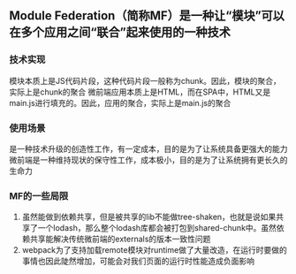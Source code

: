 ## Module Federation（简称MF）是一种让“模块”可以在多个应用之间“联合”起来使用的一种技术
### 技术实现
模块本质上是JS代码片段，这种代码片段一般称为chunk。因此，模块的聚合，实际上是chunk的聚合
微前端应用本质上是HTML，而在SPA中，HTML又是main.js进行填充的。因此，应用的聚合，实际上是main.js的聚合
### 使用场景
是一种技术升级的创造性工作，有一定成本，目的是为了让系统具备更强大的能力
微前端是一种维持现状的保守性工作，成本极小，目的是为了让系统拥有更长久的生命力
### MF的一些局限
1. 虽然能做到依赖共享，但是被共享的lib不能做tree-shaken，也就是说如果共享了一个lodash，那么整个lodash库都会被打包到shared-chunk中。虽然依赖共享能解决传统微前端的externals的版本一致性问题
2. webpack为了支持加载remote模块对runtime做了大量改造，在运行时要做的事情也因此陡然增加，可能会对我们页面的运行时性能造成负面影响